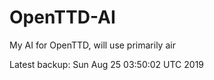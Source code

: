 # OpenTTD-AI
My AI for OpenTTD, will use primarily air

Latest backup: Sun Aug 25 03:50:02 UTC 2019
